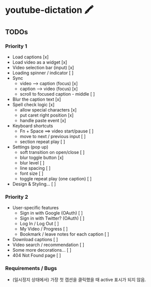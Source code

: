 # youtube-dictation 🖍

## TODOs

### Priority 1
- Load captions [x]
- Load video as a widget [x]
- Video selection bar (input) [x]
- Loading spinner / indicator [ ]
- Sync
  - video --> caption (focus) [x]
  - caption --> video (focus) [x]
  - scroll to focused caption - middle [ ]
- Blur the caption text [x]
- Spell check logic [x]
  - allow special characters [x]
  - put caret right position [x]
  - handle paste event [x]
- Keyboard shortcuts
  - Fn + Space ==> video start/pause [ ]
  - move to next / previous input [ ]
  - section repeat play [ ]
- Settings (pop up)
  - soft transition on open/close [ ]
  - blur toggle button [x]
  - blur level [ ]
  - line spacing [ ]
  - font size [ ]
  - toggle repeat play (one caption) [ ]
- Design & Styling... [ ]

### Priority 2
- User-specific features
  - Sign in with Google (OAuth) [ ]
  - Sign in with Twitter? (OAuth) [ ]
  - Log In / Log Out [ ]
  - My Video / Progress [ ]
  - Bookmark / leave notes for each caption [ ]
- Download captions [ ]
- Video search / recommendation [ ]
- Some more decorations... [ ]
- 404 Not Found page [ ]

### Requirements / Bugs
- (일시정지 상태에서) 가장 첫 캡션을 클릭했을 때 active 표시가 되지 않음.
